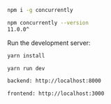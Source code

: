 ```bash
npm i -g concurrently

npm concurrently --version
11.0.0^
```


Run the development server:

```bash
yarn install

yarn run dev
```

```bash
backend: http://localhost:8000
```

```bash
frontend: http://localhost:3000
```
